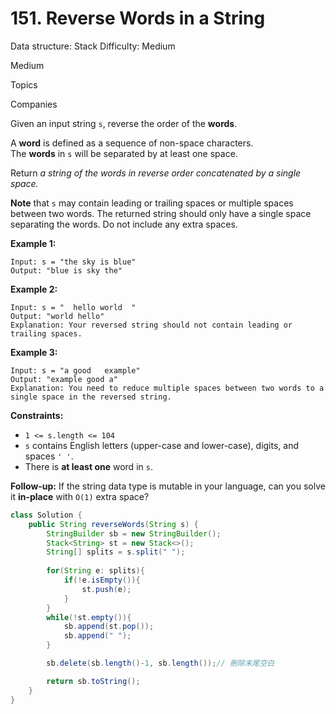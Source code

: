 # 151. Reverse Words in a String

Data structure: Stack
Difficulty: Medium

Medium

Topics

Companies

Given an input string `s`, reverse the order of the **words**.

A **word** is defined as a sequence of non-space characters. The **words** in `s` will be separated by at least one space.

Return *a string of the words in reverse order concatenated by a single space.*

**Note** that `s` may contain leading or trailing spaces or multiple spaces between two words. The returned string should only have a single space separating the words. Do not include any extra spaces.

**Example 1:**

```
Input: s = "the sky is blue"
Output: "blue is sky the"

```

**Example 2:**

```
Input: s = "  hello world  "
Output: "world hello"
Explanation: Your reversed string should not contain leading or trailing spaces.

```

**Example 3:**

```
Input: s = "a good   example"
Output: "example good a"
Explanation: You need to reduce multiple spaces between two words to a single space in the reversed string.

```

**Constraints:**

- `1 <= s.length <= 104`
- `s` contains English letters (upper-case and lower-case), digits, and spaces `' '`.
- There is **at least one** word in `s`.

**Follow-up:** If the string data type is mutable in your language, can you solve it **in-place** with `O(1)` extra space?

```java
class Solution {
    public String reverseWords(String s) {
        StringBuilder sb = new StringBuilder();
        Stack<String> st = new Stack<>();
        String[] splits = s.split(" ");
        
        for(String e: splits){
            if(!e.isEmpty()){
                st.push(e);
            }
        }
        while(!st.empty()){
            sb.append(st.pop());
            sb.append(" ");
        }

        sb.delete(sb.length()-1, sb.length());// 刪除末尾空白

        return sb.toString();
    }
}
```
